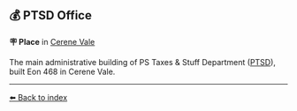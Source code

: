 ## 💰 PTSD Office

**🪧 Place** in [Cerene Vale](../refs/cerene_vale.md)

The main administrative building of PS Taxes & Stuff Department ([PTSD](../refs/ptsd.md)), built Eon 468 in Cerene Vale.


----------
[⬅️ Back to index](../r/#aaf0_s)